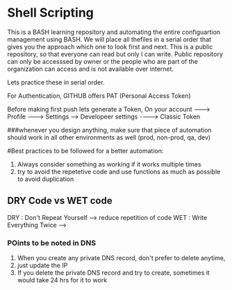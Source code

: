 # Shell Scripting
This is a BASH learning repository and automating the entire configuartion management using BASH.
We will place all thefiles in a serial order that gives you the approach which one to look first and next.
This is a public repository, so that everyone can read but only I can write.
Public repository can only be accesssed by owner or the people who are part of the organization can access and is not available over internet.

Lets practice these in serial order.

For Authentication, GITHUB offers PAT (Personal Access Token)

Before making first push lets generate a Token,
On your account  ---> Profile ---> Settings --> Developeer settings ----> Classic Token


###whenever you design anything, make sure that piece of automation should work in all other environments as well (prod, non-prod, qa, dev)

#Best practices to be followed for a better automation:

1) Always consider something as working if it works multiple times
2) try to avoid the repetetive code and use functions as much as possible to avoid duplication

## DRY Code vs WET code
DRY : Don't Repeat Yourself  --> reduce repetition of code
WET : Write Everything Twice --> 

### POints to be noted in DNS
1. When you create any private DNS record, don't prefer to delete anytime, 
2. just update the IP
3. If you delete the private DNS record and try to create, sometimes it would take 24 hrs for it to work
